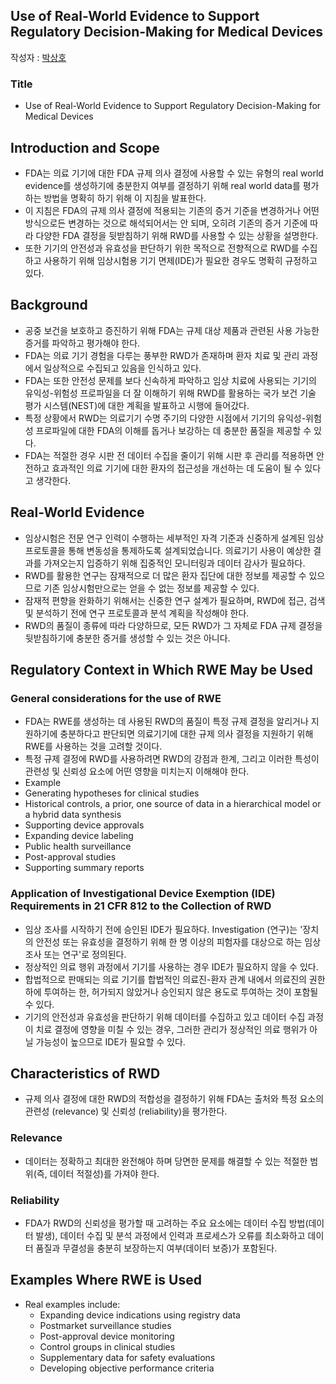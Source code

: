 ## Use of Real-World Evidence to Support Regulatory Decision-Making for Medical Devices
작성자 : [박상호](https://www.linkedin.com/in/shstat1729/)
### Title
- Use of Real-World Evidence to Support Regulatory Decision-Making for Medical Devices

## Introduction and Scope
- FDA는 의료 기기에 대한 FDA 규제 의사 결정에 사용할 수 있는 유형의 real world evidence를 생성하기에 충분한지 여부를 결정하기 위해 real world data를 평가하는 방법을 명확히 하기 위해 이 지침을 발표한다.
- 이 지침은 FDA의 규제 의사 결정에 적용되는 기존의 증거 기준을 변경하거나 어떤 방식으로든 변경하는 것으로 해석되어서는 안 되며, 오히려 기존의 증거 기준에 따라 다양한 FDA 결정을 뒷받침하기 위해 RWD를 사용할 수 있는 상황을 설명한다.
- 또한 기기의 안전성과 유효성을 판단하기 위한 목적으로 전향적으로 RWD를 수집하고 사용하기 위해 임상시험용 기기 면제(IDE)가 필요한 경우도 명확히 규정하고 있다.

## Background
- 공중 보건을 보호하고 증진하기 위해 FDA는 규제 대상 제품과 관련된 사용 가능한 증거를 파악하고 평가해야 한다.
- FDA는 의료 기기 경험을 다루는 풍부한 RWD가 존재하며 환자 치료 및 관리 과정에서 일상적으로 수집되고 있음을 인식하고 있다.
- FDA는 또한 안전성 문제를 보다 신속하게 파악하고 임상 치료에 사용되는 기기의 유익성-위험성 프로파일을 더 잘 이해하기 위해 RWD를 활용하는 국가 보건 기술 평가 시스템(NEST)에 대한 계획을 발표하고 시행에 들어갔다.
- 특정 상황에서 RWD는 의료기기 수명 주기의 다양한 시점에서 기기의 유익성-위험성 프로파일에 대한 FDA의 이해를 돕거나 보강하는 데 충분한 품질을 제공할 수 있다.
- FDA는 적절한 경우 시판 전 데이터 수집을 줄이기 위해 시판 후 관리를 적용하면 안전하고 효과적인 의료 기기에 대한 환자의 접근성을 개선하는 데 도움이 될 수 있다고 생각한다.

## Real-World Evidence
- 임상시험은 전문 연구 인력이 수행하는 세부적인 자격 기준과 신중하게 설계된 임상 프로토콜을 통해 변동성을 통제하도록 설계되었습니다. 의료기기 사용이 예상한 결과를 가져오는지 입증하기 위해 집중적인 모니터링과 데이터 감사가 필요하다.
- RWD를 활용한 연구는 잠재적으로 더 많은 환자 집단에 대한 정보를 제공할 수 있으므로 기존 임상시험만으로는 얻을 수 없는 정보를 제공할 수 있다.
- 잠재적 편향을 완화하기 위해서는 신중한 연구 설계가 필요하며, RWD에 접근, 검색 및 분석하기 전에 연구 프로토콜과 분석 계획을 작성해야 한다.
- RWD의 품질이 종류에 따라 다양하므로, 모든 RWD가 그 자체로 FDA 규제 결정을 뒷받침하기에 충분한 증거를 생성할 수 있는 것은 아니다.

## Regulatory Context in Which RWE May be Used

### General considerations for the use of RWE
- FDA는 RWE를 생성하는 데 사용된 RWD의 품질이 특정 규제 결정을 알리거나 지원하기에 충분하다고 판단되면 의료기기에 대한 규제 의사 결정을 지원하기 위해 RWE를 사용하는 것을 고려할 것이다.
- 특정 규제 결정에 RWD를 사용하려면 RWD의 강점과 한계, 그리고 이러한 특성이 관련성 및 신뢰성 요소에 어떤 영향을 미치는지 이해해야 한다.
- Example
- Generating hypotheses for clinical studies
- Historical controls, a prior, one source of data in a hierarchical model or a hybrid data synthesis
- Supporting device approvals
- Expanding device labeling
- Public health surveillance
- Post-approval studies
- Supporting summary reports

### Application of Investigational Device Exemption (IDE) Requirements in 21 CFR 812 to the Collection of RWD
- 임상 조사를 시작하기 전에 승인된 IDE가 필요하다. Investigation (연구)는 '장치의 안전성 또는 유효성을 결정하기 위해 한 명 이상의 피험자를 대상으로 하는 임상 조사 또는 연구'로 정의된다.
- 정상적인 의료 행위 과정에서 기기를 사용하는 경우 IDE가 필요하지 않을 수 있다.
- 합법적으로 판매되는 의료 기기를 합법적인 의료진-환자 관계 내에서 의료진의 권한 하에 투여하는 한, 허가되지 않았거나 승인되지 않은 용도로 투여하는 것이 포함될 수 있다.
- 기기의 안전성과 유효성을 판단하기 위해 데이터를 수집하고 있고 데이터 수집 과정이 치료 결정에 영향을 미칠 수 있는 경우, 그러한 관리가 정상적인 의료 행위가 아닐 가능성이 높으므로 IDE가 필요할 수 있다.

## Characteristics of RWD
- 규제 의사 결정에 대한 RWD의 적합성을 결정하기 위해 FDA는 출처와 특정 요소의 관련성 (relevance) 및 신뢰성 (reliability)을 평가한다.

### Relevance
- 데이터는 정확하고 최대한 완전해야 하며 당면한 문제를 해결할 수 있는 적절한 범위(즉, 데이터 적절성)를 가져야 한다.

### Reliability
- FDA가 RWD의 신뢰성을 평가할 때 고려하는 주요 요소에는 데이터 수집 방법(데이터 발생), 데이터 수집 및 분석 과정에서 인력과 프로세스가 오류를 최소화하고 데이터 품질과 무결성을 충분히 보장하는지 여부(데이터 보증)가 포함된다.

## Examples Where RWE is Used
-	Real examples include: 
	-	Expanding device indications using registry data
	-	Postmarket surveillance studies
	-	Post-approval device monitoring
	-	Control groups in clinical studies
	-	Supplementary data for safety evaluations
	-	Developing objective performance criteria
